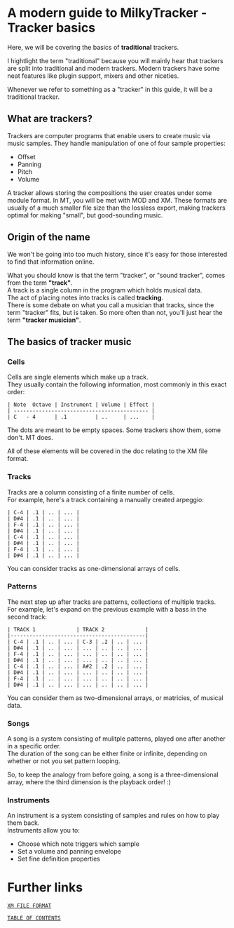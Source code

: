 # A modern guide to MilkyTracker - Tracker basics

Here, we will be covering the basics of **traditional** trackers.

I hightlight the term "traditional" because you will mainly hear that trackers are split into
traditional and modern trackers. Modern trackers have some neat features like plugin support, mixers and other niceties.

Whenever we refer to something as a "tracker" in this guide, it will be a traditional tracker.

## What are trackers?

Trackers are computer programs that enable users to create music via music samples.
They handle manipulation of one of four sample properties:

- Offset
- Panning
- Pitch
- Volume

A tracker allows storing the compositions the user creates under some
module format. In MT, you will be met with MOD and XM.
These formats are usually of a much smaller file size than the lossless export,
making trackers optimal for making "small", but good-sounding music.

## Origin of the name

We won't be going into too much history, since it's easy for those interested to find that information online.

What you should know is that the term "tracker", or "sound tracker", comes from the term **"track"**.<br>
A track is a single column in the program which holds musical data.<br>
The act of placing notes into tracks is called **tracking**.<br>
There is some debate on what you call a musician that tracks, since the term "tracker" fits, but is taken.
So more often than not, you'll just hear the term **"tracker musician"**.

## The basics of tracker music

### Cells

Cells are single elements which make up a track.<br>
They usually contain the following information, most commonly in this exact order:

```
| Note  Octave | Instrument | Volume | Effect |
| ------------------------------------------- |
| C   - 4      | .1         | ..     | ...    |
```

The dots are meant to be empty spaces. Some trackers show them, some don't. MT does.

All of these elements will be covered in the doc relating to the XM file format.

### Tracks

Tracks are a column consisting of a finite number of cells.<br>
For example, here's a track containing a manually created arpeggio:

```
| C-4 | .1 | .. | ... |
| D#4 | .1 | .. | ... |
| F-4 | .1 | .. | ... |
| D#4 | .1 | .. | ... |
| C-4 | .1 | .. | ... |
| D#4 | .1 | .. | ... |
| F-4 | .1 | .. | ... |
| D#4 | .1 | .. | ... |
```

You can consider tracks as one-dimensional arrays of cells.

### Patterns

The next step up after tracks are patterns, collections of multiple tracks.<br>
For example, let's expand on the previous example with a bass in the second track:

```
| TRACK 1             | TRACK 2             |
|-------------------------------------------|
| C-4 | .1 | .. | ... | C-3 | .2 | .. | ... |
| D#4 | .1 | .. | ... | ... | .. | .. | ... |
| F-4 | .1 | .. | ... | ... | .. | .. | ... |
| D#4 | .1 | .. | ... | ... | .. | .. | ... |
| C-4 | .1 | .. | ... | A#2 | .2 | .. | ... |
| D#4 | .1 | .. | ... | ... | .. | .. | ... |
| F-4 | .1 | .. | ... | ... | .. | .. | ... |
| D#4 | .1 | .. | ... | ... | .. | .. | ... |
```

You can consider them as two-dimensional arrays, or matricies, of musical data.

### Songs

A song is a system consisting of mulitple patterns, played one after another in a specific order.<br>
The duration of the song can be either finite or infinite, depending on whether or not you set pattern looping.

So, to keep the analogy from before going, a song is a three-dimensional array, where the third dimension is the playback order! :)

### Instruments

An instrument is a system consisting of samples and rules on how to play them back.<br>
Instruments allow you to:

- Choose which note triggers which sample
- Set a volume and panning envelope
- Set fine definition properties

# Further links

[`XM FILE FORMAT`](./xm.md)

[`TABLE OF CONTENTS`](../README.md)<br>
